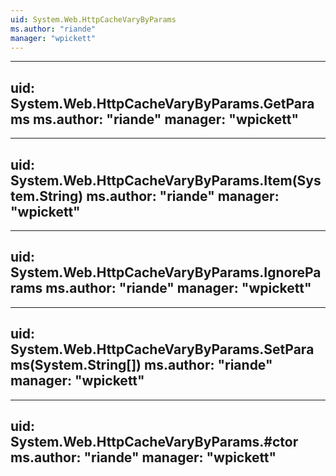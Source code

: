 ```yaml
---
uid: System.Web.HttpCacheVaryByParams
ms.author: "riande"
manager: "wpickett"
---
```


---
uid: System.Web.HttpCacheVaryByParams.GetParams
ms.author: "riande"
manager: "wpickett"
---

---
uid: System.Web.HttpCacheVaryByParams.Item(System.String)
ms.author: "riande"
manager: "wpickett"
---

---
uid: System.Web.HttpCacheVaryByParams.IgnoreParams
ms.author: "riande"
manager: "wpickett"
---

---
uid: System.Web.HttpCacheVaryByParams.SetParams(System.String[])
ms.author: "riande"
manager: "wpickett"
---

---
uid: System.Web.HttpCacheVaryByParams.#ctor
ms.author: "riande"
manager: "wpickett"
---
